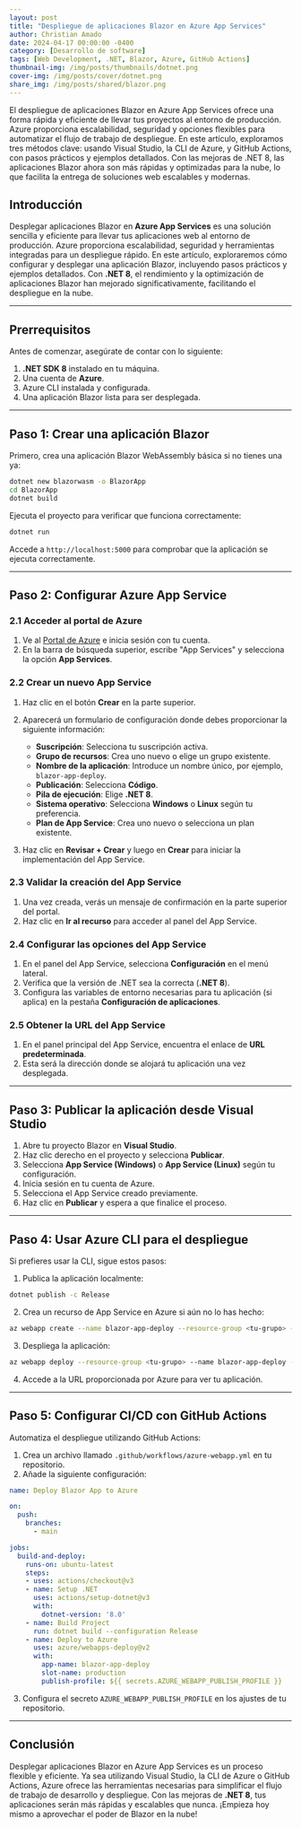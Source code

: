 ```yaml
---
layout: post
title: "Despliegue de aplicaciones Blazor en Azure App Services"
author: Christian Amado
date: 2024-04-17 00:00:00 -0400
category: [Desarrollo de software]
tags: [Web Development, .NET, Blazor, Azure, GitHub Actions]
thumbnail-img: /img/posts/thumbnails/dotnet.png
cover-img: /img/posts/cover/dotnet.png
share_img: /img/posts/shared/blazor.png
---
```


El despliegue de aplicaciones Blazor en Azure App Services ofrece una forma rápida y eficiente de llevar tus proyectos al entorno de producción. Azure proporciona escalabilidad, seguridad y opciones flexibles para automatizar el flujo de trabajo de despliegue. En este artículo, exploramos tres métodos clave: usando Visual Studio, la CLI de Azure, y GitHub Actions, con pasos prácticos y ejemplos detallados. Con las mejoras de .NET 8, las aplicaciones Blazor ahora son más rápidas y optimizadas para la nube, lo que facilita la entrega de soluciones web escalables y modernas.

<!--more-->

## Introducción

Desplegar aplicaciones Blazor en **Azure App Services** es una solución sencilla y eficiente para llevar tus aplicaciones web al entorno de producción. Azure proporciona escalabilidad, seguridad y herramientas integradas para un despliegue rápido. En este artículo, exploraremos cómo configurar y desplegar una aplicación Blazor, incluyendo pasos prácticos y ejemplos detallados. Con **.NET 8**, el rendimiento y la optimización de aplicaciones Blazor han mejorado significativamente, facilitando el despliegue en la nube.

---

## Prerrequisitos

Antes de comenzar, asegúrate de contar con lo siguiente:

1. **.NET SDK 8** instalado en tu máquina.
2. Una cuenta de **Azure**.
3. Azure CLI instalada y configurada.
4. Una aplicación Blazor lista para ser desplegada.

---

## Paso 1: Crear una aplicación Blazor

Primero, crea una aplicación Blazor WebAssembly básica si no tienes una ya:

```bash
dotnet new blazorwasm -o BlazorApp
cd BlazorApp
dotnet build
```

Ejecuta el proyecto para verificar que funciona correctamente:

```bash
dotnet run
```

Accede a `http://localhost:5000` para comprobar que la aplicación se ejecuta correctamente.

---

## Paso 2: Configurar Azure App Service

### **2.1 Acceder al portal de Azure**

1. Ve al [Portal de Azure](https://portal.azure.com) e inicia sesión con tu cuenta.
2. En la barra de búsqueda superior, escribe "App Services" y selecciona la opción **App Services**.

### **2.2 Crear un nuevo App Service**

1. Haz clic en el botón **Crear** en la parte superior.
2. Aparecerá un formulario de configuración donde debes proporcionar la siguiente información:
   - **Suscripción**: Selecciona tu suscripción activa.
   - **Grupo de recursos**: Crea uno nuevo o elige un grupo existente.
   - **Nombre de la aplicación**: Introduce un nombre único, por ejemplo, `blazor-app-deploy`.
   - **Publicación**: Selecciona **Código**.
   - **Pila de ejecución**: Elige **.NET 8**.
   - **Sistema operativo**: Selecciona **Windows** o **Linux** según tu preferencia.
   - **Plan de App Service**: Crea uno nuevo o selecciona un plan existente. 

3. Haz clic en **Revisar + Crear** y luego en **Crear** para iniciar la implementación del App Service.

### **2.3 Validar la creación del App Service**

1. Una vez creada, verás un mensaje de confirmación en la parte superior del portal.
2. Haz clic en **Ir al recurso** para acceder al panel del App Service.

### **2.4 Configurar las opciones del App Service**

1. En el panel del App Service, selecciona **Configuración** en el menú lateral.
2. Verifica que la versión de .NET sea la correcta (**.NET 8**).
3. Configura las variables de entorno necesarias para tu aplicación (si aplica) en la pestaña **Configuración de aplicaciones**.

### **2.5 Obtener la URL del App Service**

1. En el panel principal del App Service, encuentra el enlace de **URL predeterminada**.
2. Esta será la dirección donde se alojará tu aplicación una vez desplegada.

---

## Paso 3: Publicar la aplicación desde Visual Studio

1. Abre tu proyecto Blazor en **Visual Studio**.
2. Haz clic derecho en el proyecto y selecciona **Publicar**.
3. Selecciona **App Service (Windows)** o **App Service (Linux)** según tu configuración.
4. Inicia sesión en tu cuenta de Azure.
5. Selecciona el App Service creado previamente.
6. Haz clic en **Publicar** y espera a que finalice el proceso.

---

## Paso 4: Usar Azure CLI para el despliegue

Si prefieres usar la CLI, sigue estos pasos:

1. Publica la aplicación localmente:

```bash
dotnet publish -c Release
```

2. Crea un recurso de App Service en Azure si aún no lo has hecho:

```bash
az webapp create --name blazor-app-deploy --resource-group <tu-grupo> --plan <tu-plan> --runtime "DOTNET-8.0"
```

3. Despliega la aplicación:

```bash
az webapp deploy --resource-group <tu-grupo> --name blazor-app-deploy --src-path ./bin/Release/net8.0/publish
```

4. Accede a la URL proporcionada por Azure para ver tu aplicación.

---

## Paso 5: Configurar CI/CD con GitHub Actions

Automatiza el despliegue utilizando GitHub Actions:

1. Crea un archivo llamado `.github/workflows/azure-webapp.yml` en tu repositorio.
2. Añade la siguiente configuración:

```yaml
name: Deploy Blazor App to Azure

on:
  push:
    branches:
      - main

jobs:
  build-and-deploy:
    runs-on: ubuntu-latest
    steps:
    - uses: actions/checkout@v3
    - name: Setup .NET
      uses: actions/setup-dotnet@v3
      with:
        dotnet-version: '8.0'
    - name: Build Project
      run: dotnet build --configuration Release
    - name: Deploy to Azure
      uses: azure/webapps-deploy@v2
      with:
        app-name: blazor-app-deploy
        slot-name: production
        publish-profile: ${{ secrets.AZURE_WEBAPP_PUBLISH_PROFILE }}
```

3. Configura el secreto `AZURE_WEBAPP_PUBLISH_PROFILE` en los ajustes de tu repositorio.

---

## Conclusión

Desplegar aplicaciones Blazor en Azure App Services es un proceso flexible y eficiente. Ya sea utilizando Visual Studio, la CLI de Azure o GitHub Actions, Azure ofrece las herramientas necesarias para simplificar el flujo de trabajo de desarrollo y despliegue. Con las mejoras de **.NET 8**, tus aplicaciones serán más rápidas y escalables que nunca. ¡Empieza hoy mismo a aprovechar el poder de Blazor en la nube!
